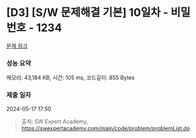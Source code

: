 # [D3] [S/W 문제해결 기본] 10일차 - 비밀번호 - 1234 

[문제 링크](https://swexpertacademy.com/main/code/problem/problemDetail.do?contestProbId=AV14_DEKAJcCFAYD) 

### 성능 요약

메모리: 43,184 KB, 시간: 105 ms, 코드길이: 855 Bytes

### 제출 일자

2024-05-17 17:50



> 출처: SW Expert Academy, https://swexpertacademy.com/main/code/problem/problemList.do